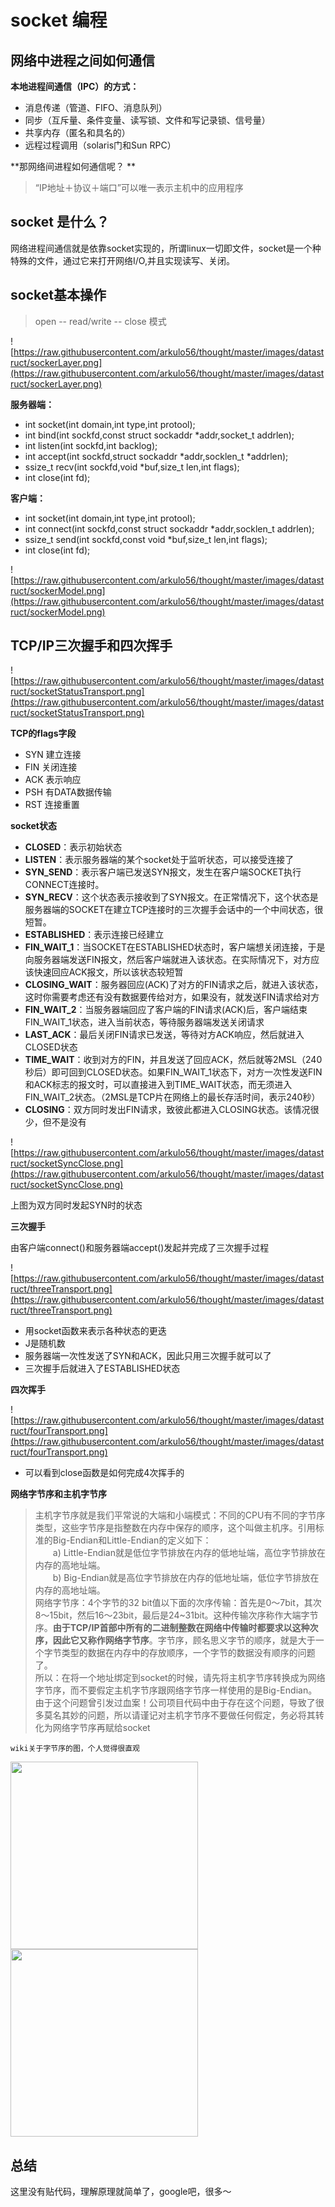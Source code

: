# socket 编程

## 网络中进程之间如何通信

**本地进程间通信（IPC）的方式：**

* 消息传递（管道、FIFO、消息队列）
* 同步（互斥量、条件变量、读写锁、文件和写记录锁、信号量）
* 共享内存（匿名和具名的）
* 远程过程调用（solaris门和Sun RPC）

**那网络间进程如何通信呢？ **     

> “IP地址＋协议＋端口”可以唯一表示主机中的应用程序

## socket 是什么？

网络进程间通信就是依靠socket实现的，所谓linux一切即文件，socket是一个种特殊的文件，通过它来打开网络I/O,并且实现读写、关闭。

## socket基本操作

> open -- read/write -- close 模式

![https://raw.githubusercontent.com/arkulo56/thought/master/images/datastruct/sockerLayer.png](https://raw.githubusercontent.com/arkulo56/thought/master/images/datastruct/sockerLayer.png)

**服务器端：**    

* int socket(int domain,int type,int protool);
* int bind(int sockfd,const struct sockaddr *addr,socket_t addrlen);
* int listen(int sockfd,int backlog);
* int accept(int sockfd,struct sockaddr *addr,socklen_t *addrlen);
* ssize_t recv(int sockfd,void *buf,size_t len,int flags);
* int close(int fd);

**客户端：**

* int socket(int domain,int type,int protool);
* int connect(int sockfd,const struct sockaddr *addr,socklen_t addrlen);
* ssize_t send(int sockfd,const void *buf,size_t len,int flags);
* int close(int fd);

![https://raw.githubusercontent.com/arkulo56/thought/master/images/datastruct/sockerModel.png](https://raw.githubusercontent.com/arkulo56/thought/master/images/datastruct/sockerModel.png)

## TCP/IP三次握手和四次挥手


![https://raw.githubusercontent.com/arkulo56/thought/master/images/datastruct/socketStatusTransport.png](https://raw.githubusercontent.com/arkulo56/thought/master/images/datastruct/socketStatusTransport.png)


**TCP的flags字段**

* SYN 建立连接
* FIN 关闭连接
* ACK 表示响应
* PSH 有DATA数据传输
* RST 连接重置

**socket状态**


* **CLOSED**：表示初始状态
* **LISTEN**：表示服务器端的某个socket处于监听状态，可以接受连接了
* **SYN_SEND**：表示客户端已发送SYN报文，发生在客户端SOCKET执行CONNECT连接时。
* **SYN_RECV**：这个状态表示接收到了SYN报文。在正常情况下，这个状态是服务器端的SOCKET在建立TCP连接时的三次握手会话中的一个中间状态，很短暂。
* **ESTABLISHED**：表示连接已经建立
* **FIN_WAIT_1**：当SOCKET在ESTABLISHED状态时，客户端想关闭连接，于是向服务器端发送FIN报文，然后客户端就进入该状态。在实际情况下，对方应该快速回应ACK报文，所以该状态较短暂
* **CLOSING_WAIT**：服务器回应(ACK)了对方的FIN请求之后，就进入该状态，这时你需要考虑还有没有数据要传给对方，如果没有，就发送FIN请求给对方
* **FIN_WAIT_2**：当服务器端回应了客户端的FIN请求(ACK)后，客户端结束FIN_WAIT_1状态，进入当前状态，等待服务器端发送关闭请求
* **LAST_ACK**：最后关闭FIN请求已发送，等待对方ACK响应，然后就进入CLOSED状态
* **TIME_WAIT**：收到对方的FIN，并且发送了回应ACK，然后就等2MSL（240秒后）即可回到CLOSED状态。如果FIN_WAIT_1状态下，对方一次性发送FIN和ACK标志的报文时，可以直接进入到TIME_WAIT状态，而无须进入FIN_WAIT_2状态。（2MSL是TCP片在网络上的最长存活时间，表示240秒）
* **CLOSING**：双方同时发出FIN请求，致彼此都进入CLOSING状态。该情况很少，但不是没有

![https://raw.githubusercontent.com/arkulo56/thought/master/images/datastruct/socketSyncClose.png](https://raw.githubusercontent.com/arkulo56/thought/master/images/datastruct/socketSyncClose.png)

上图为双方同时发起SYN时的状态

**三次握手**

由客户端connect()和服务器端accept()发起并完成了三次握手过程

![https://raw.githubusercontent.com/arkulo56/thought/master/images/datastruct/threeTransport.png](https://raw.githubusercontent.com/arkulo56/thought/master/images/datastruct/threeTransport.png)

* 用socket函数来表示各种状态的更迭
* J是随机数
* 服务器端一次性发送了SYN和ACK，因此只用三次握手就可以了
* 三次握手后就进入了ESTABLISHED状态

**四次挥手**

![https://raw.githubusercontent.com/arkulo56/thought/master/images/datastruct/fourTransport.png](https://raw.githubusercontent.com/arkulo56/thought/master/images/datastruct/fourTransport.png)

* 可以看到close函数是如何完成4次挥手的

**网络字节序和主机字节序**

> 主机字节序就是我们平常说的大端和小端模式：不同的CPU有不同的字节序类型，这些字节序是指整数在内存中保存的顺序，这个叫做主机序。引用标准的Big-Endian和Little-Endian的定义如下：     
　　a) Little-Endian就是低位字节排放在内存的低地址端，高位字节排放在内存的高地址端。     
　　b) Big-Endian就是高位字节排放在内存的低地址端，低位字节排放在内存的高地址端。     
网络字节序：4个字节的32 bit值以下面的次序传输：首先是0～7bit，其次8～15bit，然后16～23bit，最后是24~31bit。这种传输次序称作大端字节序。**由于TCP/IP首部中所有的二进制整数在网络中传输时都要求以这种次序，因此它又称作网络字节序**。字节序，顾名思义字节的顺序，就是大于一个字节类型的数据在内存中的存放顺序，一个字节的数据没有顺序的问题了。     
所以：在将一个地址绑定到socket的时候，请先将主机字节序转换成为网络字节序，而不要假定主机字节序跟网络字节序一样使用的是Big-Endian。由于这个问题曾引发过血案！公司项目代码中由于存在这个问题，导致了很多莫名其妙的问题，所以请谨记对主机字节序不要做任何假定，务必将其转化为网络字节序再赋给socket

`wiki关于字节序的图，个人觉得很直观`


<img src="https://raw.githubusercontent.com/arkulo56/thought/master/images/datastruct/Big_endian.png" width="300" />

<img src="https://raw.githubusercontent.com/arkulo56/thought/master/images/datastruct/Little_Endian.png" width="300" />  

## 总结

这里没有贴代码，理解原理就简单了，google吧，很多～